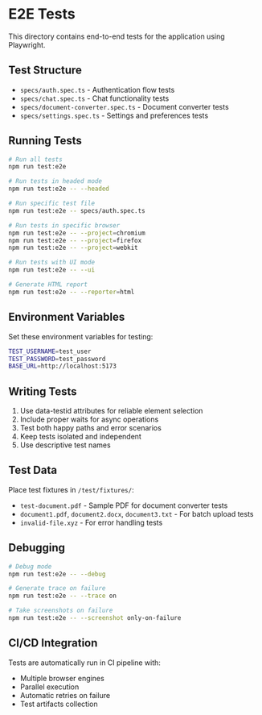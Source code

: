 # E2E Tests

This directory contains end-to-end tests for the application using Playwright.

## Test Structure

- `specs/auth.spec.ts` - Authentication flow tests
- `specs/chat.spec.ts` - Chat functionality tests  
- `specs/document-converter.spec.ts` - Document converter tests
- `specs/settings.spec.ts` - Settings and preferences tests

## Running Tests

```bash
# Run all tests
npm run test:e2e

# Run tests in headed mode
npm run test:e2e -- --headed

# Run specific test file
npm run test:e2e -- specs/auth.spec.ts

# Run tests in specific browser
npm run test:e2e -- --project=chromium
npm run test:e2e -- --project=firefox
npm run test:e2e -- --project=webkit

# Run tests with UI mode
npm run test:e2e -- --ui

# Generate HTML report
npm run test:e2e -- --reporter=html
```

## Environment Variables

Set these environment variables for testing:

```bash
TEST_USERNAME=test_user
TEST_PASSWORD=test_password
BASE_URL=http://localhost:5173
```

## Writing Tests

1. Use data-testid attributes for reliable element selection
2. Include proper waits for async operations
3. Test both happy paths and error scenarios
4. Keep tests isolated and independent
5. Use descriptive test names

## Test Data

Place test fixtures in `/test/fixtures/`:
- `test-document.pdf` - Sample PDF for document converter tests
- `document1.pdf`, `document2.docx`, `document3.txt` - For batch upload tests
- `invalid-file.xyz` - For error handling tests

## Debugging

```bash
# Debug mode
npm run test:e2e -- --debug

# Generate trace on failure
npm run test:e2e -- --trace on

# Take screenshots on failure
npm run test:e2e -- --screenshot only-on-failure
```

## CI/CD Integration

Tests are automatically run in CI pipeline with:
- Multiple browser engines
- Parallel execution
- Automatic retries on failure
- Test artifacts collection